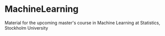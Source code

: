 # MachineLearning
Material for the upcoming master's course in Machine Learning at Statistics, Stockholm University
